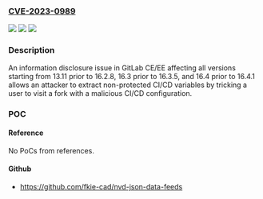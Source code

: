 ### [CVE-2023-0989](https://cve.mitre.org/cgi-bin/cvename.cgi?name=CVE-2023-0989)
![](https://img.shields.io/static/v1?label=Product&message=GitLab&color=blue)
![](https://img.shields.io/static/v1?label=Version&message=0%3C%2016.2.8%20&color=brighgreen)
![](https://img.shields.io/static/v1?label=Vulnerability&message=CWE-282%3A%20Improper%20Ownership%20Management&color=brighgreen)

### Description

An information disclosure issue in GitLab CE/EE affecting all versions starting from 13.11 prior to 16.2.8, 16.3 prior to 16.3.5, and 16.4 prior to 16.4.1 allows an attacker to extract non-protected CI/CD variables by tricking a user to visit a fork with a malicious CI/CD configuration.

### POC

#### Reference
No PoCs from references.

#### Github
- https://github.com/fkie-cad/nvd-json-data-feeds

